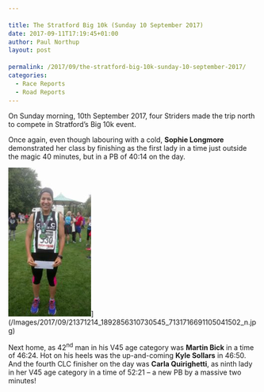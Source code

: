 ```yaml
---

title: The Stratford Big 10k (Sunday 10 September 2017)
date: 2017-09-11T17:19:45+01:00
author: Paul Northup
layout: post

permalink: /2017/09/the-stratford-big-10k-sunday-10-september-2017/
categories:
  - Race Reports
  - Road Reports
---
```

On Sunday morning, 10th September 2017, four Striders made the trip north to compete in Stratford’s Big 10k event.

Once again, even though labouring with a cold, **Sophie Longmore** demonstrated her class by finishing as the first lady in a time just outside the magic 40 minutes, but in a PB of 40:14 on the day.

<img src="/Images/2017/09/21371214_1892856310730545_7131716691105041502_n-167x300.jpg" alt="21371214_1892856310730545_7131716691105041502_n" width="167" height="300" />](/Images/2017/09/21371214_1892856310730545_7131716691105041502_n.jpg)

Next home, as 42<sup>nd</sup> man in his V45 age category was **Martin Bick** in a time of 46:24. Hot on his heels was the up-and-coming **Kyle Sollars** in 46:50. And the fourth CLC finisher on the day was **Carla Quirighetti**, as ninth lady in her V45 age category in a time of 52:21 – a new PB by a massive two minutes!